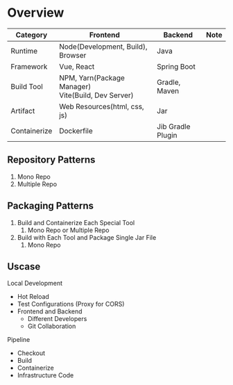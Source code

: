 # Overview

|Category|Frontend|Backend|Note|
|-|-|-|-|
|Runtime|Node(Development, Build), Browser|Java||
|Framework|Vue, React|Spring Boot||
|Build Tool|NPM, Yarn(Package Manager)<br>Vite(Build, Dev Server)|Gradle, Maven||
|Artifact|Web Resources(html, css, js)|Jar||
|Containerize|Dockerfile|Jib Gradle Plugin||

## Repository Patterns

1. Mono Repo
2. Multiple Repo
## Packaging Patterns

1. Build and Containerize Each Special Tool
	1. Mono Repo or Multiple Repo
2. Build with Each Tool and Package Single Jar File
	1. Mono Repo
## Uscase

Local Development
* Hot Reload
* Test Configurations (Proxy for CORS)
* Frontend and Backend
	* Different Developers
	* Git Collaboration

Pipeline
* Checkout
* Build
* Containerize
* Infrastructure Code
